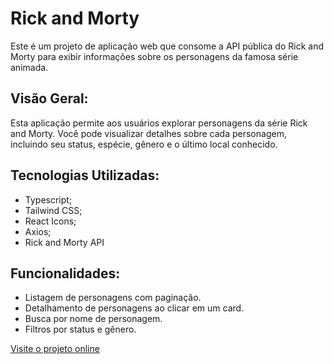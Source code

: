 # Rick and Morty

Este é um projeto de aplicação web que consome a API pública do Rick and Morty para exibir informações sobre os personagens da famosa série animada.

## Visão Geral:

Esta aplicação permite aos usuários explorar personagens da série Rick and Morty. Você pode visualizar detalhes sobre cada personagem, incluindo seu status, espécie, gênero e o último local conhecido.

## Tecnologias Utilizadas:

- Typescript;
- Tailwind CSS;
- React Icons;
- Axios;
- Rick and Morty API

## Funcionalidades:

- Listagem de personagens com paginação.
- Detalhamento de personagens ao clicar em um card.
- Busca por nome de personagem.
- Filtros por status e gênero.

[Visite o projeto online](https://rick-and-morty-app-lake.vercel.app/)
